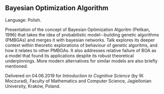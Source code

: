 ## Bayesian Optimization Algorithm

Language: Polish.

Presentation of the concept of Bayesian Optimization Algoritm (Pelikan, 1996) that takes the idea of probabilistic model--building genetic algorithms (PMBGAs) and merges it with bayesian networks. Talk explores its deeper context within theoretic explorations of behaviour of genetic algoritms, and how it relates to other PMBGAs. It also addresses relative failure of BOA as a model that found its applications despite its robust theoretical underpinnings. More modern alternatives for similar models are also briefly mentioned.

Delivered on 04.06.2019 for *Introduction to Cognitive Science* (by W. Moczurad), Faculty of Mathematics and Computer Science, Jagiellonian University, Kraków, Poland.